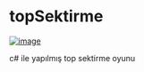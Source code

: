# topSektirme

[![image](https://www.hizliresim.com/rbc5cg8)](https://i.hizliresim.com/rbc5cg8.png)

c# ile yapılmış top sektirme oyunu
